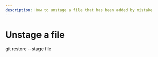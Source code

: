 ```yaml
---
description: How to unstage a file that has been added by mistake
---
```


# Unstage a file

git restore --stage file



